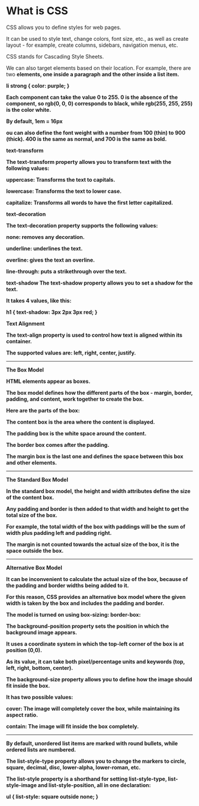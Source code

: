 # What is CSS 
 
CSS allows you to define styles for web pages.

It can be used to style text, change colors, font size, etc., as well as create layout - for example, create columns, sidebars, navigation menus, etc.

CSS stands for Cascading Style Sheets.

We can also target elements based on their location.
For example, there are two <strong> elements, one inside a paragraph and the other inside a list item.

li strong {
  color: purple;
}


Each component can take the value 0 to 255.
0 is the absence of the component, so rgb(0, 0, 0) corresponds to black, while rgb(255, 255, 255) is the color white.

By default, 1em = 16px

ou can also define the font weight with a number from 100 (thin) to 900 (thick). 400 is the same as normal, and 700 is the same as bold.

text-transform 
 

The text-transform property allows you to transform text with the following values:

uppercase: Transforms the text to capitals.

lowercase: Transforms the text to lower case.

capitalize: Transforms all words to have the first letter capitalized.

text-decoration 
 

The text-decoration property supports the following values:

none: removes any decoration.

underline: underlines the text.

overline: gives the text an overline.

line-through: puts a strikethrough over the text.


text-shadow 
The text-shadow property allows you to set a shadow for the text.

It takes 4 values, like this:

h1 {
  text-shadow: 3px 2px 3px red;
} 

Text Alignment  
 

The text-align property is used to control how text is aligned within its container. 

The supported values are: left, right, center, justify.

---

The Box Model 
 

HTML elements appear as boxes. 

The box model defines how the different parts of the box -  margin, border, padding, and content, work together to create the box.

Here are the parts of the box:

The content box is the area where the content is displayed.

The padding box is the white space around the content.

The border box comes after the padding.

The margin box is the last one and defines the space between this box and other elements.

---

The Standard Box Model 
 

In the standard box model, the height and width attributes define the size of the content box.

Any padding and border is then added to that width and height to get the total size of the box.

For example, the total width of the box with paddings will be the sum of width plus padding left and padding right.

The margin is not counted towards the actual size of the box, it is the space outside the box.

---

Alternative Box Model 
 

It can be inconvenient to calculate the actual size of the box, because of the padding and border widths being added to it.

For this reason, CSS provides an alternative box model where the given width is taken by the box and includes the padding and border.

The model is turned on using box-sizing: border-box:

The background-position property sets the position in which the background image appears. 

It uses a coordinate system in which the top-left corner of the box is at position (0,0).

As its value, it can take both pixel/percentage units and keywords (top, left, right, bottom, center).

The background-size property allows you to define how the image should fit inside the box.

It has two possible values:

cover: The image will completely cover the box, while maintaining its aspect ratio. 

contain: The image will fit inside the box completely.

---

By default, unordered list items are marked with round bullets, while ordered lists are numbered.

The list-style-type property allows you to change the markers to circle, square, decimal, disc, lower-alpha, lower-roman, etc.

The list-style property is a shorthand for setting list-style-type, list-style-image and list-style-position, all in one declaration:

ul {
 list-style: square outside none;
}